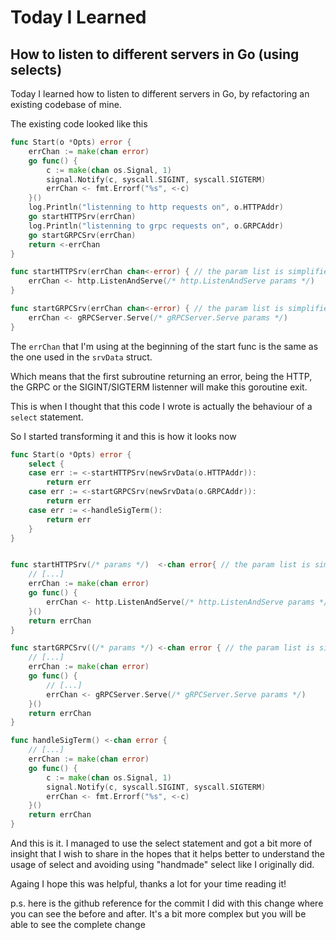 # Today I Learned

## How to listen to different servers in Go (using selects)

Today I learned how to listen to different servers in Go, by refactoring an existing codebase of mine.

The existing code looked like this

```go
func Start(o *Opts) error {
	errChan := make(chan error)
	go func() {
		c := make(chan os.Signal, 1)
		signal.Notify(c, syscall.SIGINT, syscall.SIGTERM)
		errChan <- fmt.Errorf("%s", <-c)
	}()
	log.Println("listenning to http requests on", o.HTTPAddr)
	go startHTTPSrv(errChan)
	log.Println("listenning to grpc requests on", o.GRPCAddr)
	go startGRPCSrv(errChan)
	return <-errChan
}

func startHTTPSrv(errChan chan<-error) { // the param list is simplified to focus only on the err chan
	errChan <- http.ListenAndServe(/* http.ListenAndServe params */)
}

func startGRPCSrv(errChan chan<-error) { // the param list is simplified to focus only on the err chan
	errChan <- gRPCServer.Serve(/* gRPCServer.Serve params */)
}
```

The `errChan` that I'm using at the beginning of the start func is the same as the one used in the `srvData` struct. 

Which means that the first subroutine returning an error, being the HTTP, the GRPC or the SIGINT/SIGTERM listenner will make this goroutine exit.

This is when I thought that this code I wrote is actually the behaviour of a `select` statement.

So I started transforming it and this is how it looks now


```go
func Start(o *Opts) error {
	select {
	case err := <-startHTTPSrv(newSrvData(o.HTTPAddr)):
		return err
	case err := <-startGRPCSrv(newSrvData(o.GRPCAddr)):
		return err
	case err := <-handleSigTerm():
		return err
	}
}


func startHTTPSrv(/* params */)  <-chan error{ // the param list is simplified to focus only on the err chan
    // [...]
    errChan := make(chan error)
	go func() {
		errChan <- http.ListenAndServe(/* http.ListenAndServe params */)
	}()
	return errChan
}

func startGRPCSrv((/* params */) <-chan error { // the param list is simplified to focus only on the err chan
	// [...]
	errChan := make(chan error)
	go func() {
		// [...]
        errChan <- gRPCServer.Serve(/* gRPCServer.Serve params */)
	}()
	return errChan
}

func handleSigTerm() <-chan error {
    // [...]
	errChan := make(chan error)
	go func() {
		c := make(chan os.Signal, 1)
		signal.Notify(c, syscall.SIGINT, syscall.SIGTERM)
		errChan <- fmt.Errorf("%s", <-c)
	}()
	return errChan
}
```

And this is it. I managed to use the select statement and got a bit more of insight that I wish to share in the hopes that it helps better to understand the usage of select and avoiding using "handmade" select like I originally did.

Againg I hope this was helpful, thanks a lot for your time reading it!

p.s. here is the github reference for the commit I did with this change where you can see the before and after. It's a bit more complex but you will be able to see the complete change

